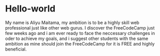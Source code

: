 # Hello-world
My name is Aliyu Maitama, my ambition is to be a highly skill web professional just like
other web gurus. I discover the FreeCodeCamp just few weeks ago and i am ever ready to 
face the neccessary challenges in oder to achieve my goals, and i suggest other students with
the same ambition as mine should join the FreeCodeCamp for it is FREE and highly beneficial.
